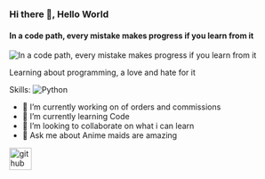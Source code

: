 ### Hi there 👋, Hello World
#### In a code path, every mistake makes progress if you learn from it
![In a code path, every mistake makes progress if you learn from it](https://i.pinimg.com/564x/7e/05/8d/7e058d01d8ee1303f1eeb7d92a7b3c0c.jpg)

Learning about programming, a love and hate for it

Skills: ![Python](https://img.shields.io/badge/python-3670A0?style=for-the-badge&logo=python&logoColor=ffdd54)

- 🔭 I’m currently working on of orders and commissions 
- 🌱 I’m currently learning Code 
- 👯 I’m looking to collaborate on what i can learn 
- 💬 Ask me about Anime maids are amazing 


[<img src='https://cdn.jsdelivr.net/npm/simple-icons@3.0.1/icons/github.svg' alt='github' height='40'>](https://github.com/SZeR0)  

